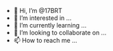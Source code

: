 - 👋 Hi, I’m @17BRT
- 👀 I’m interested in ...
- 🌱 I’m currently learning ...
- 💞️ I’m looking to collaborate on ...
- 📫 How to reach me ...

<!---
17BRT/17BRT is a ✨ special ✨ repository because its `README.md` (this file) appears on your GitHub profile.
You can click the Preview link to take a look at your changes.
--->
